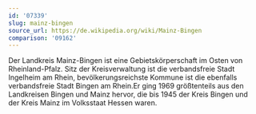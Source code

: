 ```yaml
---
id: '07339'
slug: mainz-bingen
source_url: https://de.wikipedia.org/wiki/Mainz-Bingen
comparison: '09162'
---
```


Der Landkreis Mainz-Bingen ist eine Gebietskörperschaft im Osten von Rheinland-Pfalz. Sitz der Kreisverwaltung ist die verbandsfreie Stadt Ingelheim am Rhein, bevölkerungsreichste Kommune ist die ebenfalls verbandsfreie Stadt Bingen am Rhein.Er ging 1969 größtenteils aus den Landkreisen Bingen und Mainz hervor, die bis 1945 der Kreis Bingen und der Kreis Mainz im Volksstaat Hessen waren.
